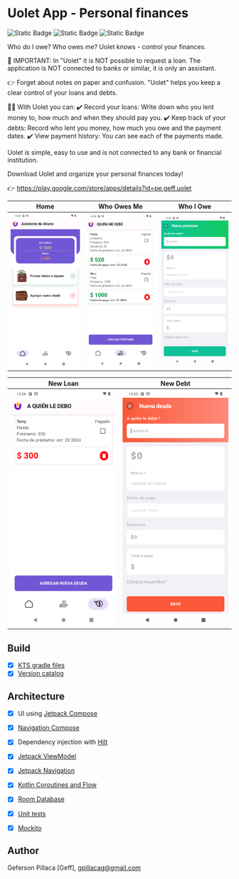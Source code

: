 # Uolet App - Personal finances
![Static Badge](https://img.shields.io/badge/Uole-1.2.0-purplet?label=Uolet&color=7f52ff&link=https%3A%2F%2Fplay.google.com%2Fstore%2Fapps%2Fdetails%3Fid%3Dpe.geff.uolet)
 ![Static Badge](https://img.shields.io/badge/platform-Android-green?color=3DDC84&link=https%3A%2F%2Fdeveloper.android.com%2F) ![Static Badge](https://img.shields.io/badge/Kotlin-1.9.0-purple?color=7f52ff&link=https%3A%2F%2Fkotlinlang.org%2Fdocs%2Fhome.html)

Who do I owe? Who owes me? Uolet knows - control your finances.

📢 IMPORTANT: In "Uolet" it is NOT possible to request a loan. The application is NOT connected to banks or similar, it is only an assistant.

👉 Forget about notes on paper and confusion. "Uolet" helps you keep a clear control of your loans and debts.

🔶🔶  With Uolet you can:
✔️ Record your loans: Write down who you lent money to, how much and when they should pay you.
✔️ Keep track of your debts: Record who lent you money, how much you owe and the payment dates.
✔️ View payment history: You can see each of the payments made.

Uolet is simple, easy to use and is not connected to any bank or financial institution.

Download Uolet and organize your personal finances today!

👉 https://play.google.com/store/apps/details?id=pe.geff.uolet

| Home | Who Owes Me | Who I Owe |
| --- | --- | --- |
| <img src= "https://github.com/gpillaca/Uolet-Public/blob/main/screenshot/home.png" width=300 /> | <img src= "https://github.com/gpillaca/Uolet-Public/blob/main/screenshot/loans.png" width=300 /> | <img src= "https://github.com/gpillaca/Uolet-Public/blob/main/screenshot/add_loan.png" width=300 /> | 

| New Loan | New Debt |
| --- | --- |
| <img src= "https://github.com/gpillaca/Uolet-Public/blob/main/screenshot/debs.png" width=300 /> | <img src= "https://github.com/gpillaca/Uolet-Public/blob/main/screenshot/add_debt.png" width=300 /> |

## Build
- [x] [KTS gradle files](https://docs.gradle.org/current/userguide/platforms.html)
- [x] [Version catalog](https://developer.android.com/build/migrate-to-catalogs)

## Architecture
- [x] UI using [Jetpack Compose](https://developer.android.com/develop/ui/compose)
- [x] [Navigation Compose](https://developer.android.com/develop/ui/compose/navigation)
- [x] Dependency injection with [Hilt](https://developer.android.com/training/dependency-injection/hilt-android)
- [x] [Jetpack ViewModel](https://developer.android.com/topic/libraries/architecture/viewmodel)
- [x] [Jetpack Navigation](https://developer.android.com/develop/ui/compose/navigation)
- [x] [Kotlin Coroutines and Flow](https://developer.android.com/kotlin/coroutines)
- [x] [Room Database](https://developer.android.com/training/data-storage/room)
    
- [x] [Unit tests](https://developer.android.com/training/testing/local-tests)
- [x] [Mockito](https://github.com/mockito/mockito)

## Author

Geferson Pillaca [Geff], gpillacag@gmail.com 
